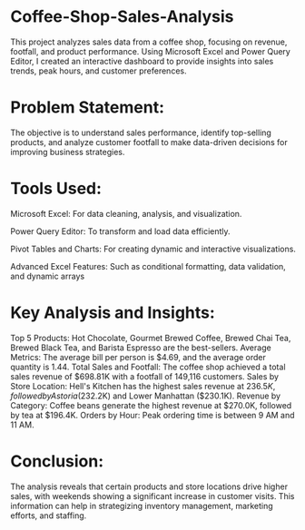 # Coffee-Shop-Sales-Analysis

This project analyzes sales data from a coffee shop, focusing on revenue, footfall, and product performance. Using Microsoft Excel and Power Query Editor, I created an interactive dashboard to provide insights into sales trends, peak hours, and customer preferences.

# Problem Statement:

The objective is to understand sales performance, identify top-selling products, and analyze customer footfall to make data-driven decisions for improving business strategies.

# Tools Used:

Microsoft Excel: For data cleaning, analysis, and visualization.

Power Query Editor: To transform and load data efficiently.

Pivot Tables and Charts: For creating dynamic and interactive visualizations.

Advanced Excel Features: Such as conditional formatting, data validation, and dynamic arrays

# Key Analysis and Insights:

Top 5 Products: Hot Chocolate, Gourmet Brewed Coffee, Brewed Chai Tea, Brewed Black Tea, and Barista Espresso are the best-sellers.
Average Metrics: The average bill per person is $4.69, and the average order quantity is 1.44.
Total Sales and Footfall: The coffee shop achieved a total sales revenue of $698.81K with a footfall of 149,116 customers.
Sales by Store Location: Hell's Kitchen has the highest sales revenue at $236.5K, followed by Astoria ($232.2K) and Lower Manhattan ($230.1K).
Revenue by Category: Coffee beans generate the highest revenue at $270.0K, followed by tea at $196.4K.
Orders by Hour: Peak ordering time is between 9 AM and 11 AM.

# Conclusion:

The analysis reveals that certain products and store locations drive higher sales, with weekends showing a significant increase in customer visits. This information can help in strategizing inventory management, marketing efforts, and staffing.

